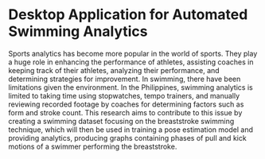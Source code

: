 # Desktop Application for Automated Swimming Analytics
Sports analytics has become more popular in the world of sports. They play a huge role in enhancing the performance of athletes, assisting coaches in keeping track of their athletes, analyzing their performance, and determining strategies for improvement. In swimming, there have been limitations given the environment. In the Philippines, swimming analytics is limited to taking time using stopwatches, tempo trainers, and manually reviewing recorded footage by coaches for determining factors such as form and stroke count. This research aims to contribute to this issue by creating a swimming dataset focusing on the breaststroke swimming technique, which will then be used in training a pose estimation model and providing analytics, producing graphs containing phases of pull and kick motions of a swimmer performing the breaststroke.
